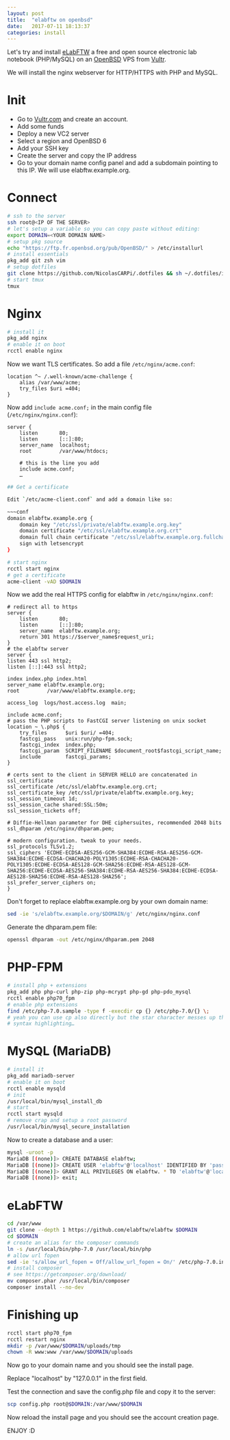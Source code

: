 ```yaml
---
layout: post
title:  "elabftw on openbsd"
date:   2017-07-11 18:13:37
categories: install
---
```

Let's try and install [eLabFTW](https://www.elabftw.net) a free and open source electronic lab notebook (PHP/MySQL) on an [OpenBSD](https://www.openbsd.org/) VPS from [Vultr](http://www.vultr.com/?ref=7164540).

We will install the nginx webserver for HTTP/HTTPS with PHP and MySQL.

# Init

* Go to [Vultr.com](http://www.vultr.com/?ref=7164540) and create an account.
* Add some funds
* Deploy a new VC2 server
* Select a region and OpenBSD 6
* Add your SSH key
* Create the server and copy the IP address
* Go to your domain name config panel and add a subdomain pointing to this IP. We will use elabftw.example.org.

# Connect

~~~sh
# ssh to the server
ssh root@<IP OF THE SERVER>
# let's setup a variable so you can copy paste without editing:
export DOMAIN=<YOUR DOMAIN NAME>
# setup pkg source
echo "https://ftp.fr.openbsd.org/pub/OpenBSD/" > /etc/installurl
# install essentials
pkg_add git zsh vim
# setup dotfiles
git clone https://github.com/NicolasCARPi/.dotfiles && sh ~/.dotfiles/install.sh
# start tmux
tmux
~~~

# Nginx

~~~sh
# install it
pkg_add nginx
# enable it on boot
rcctl enable nginx
~~~

Now we want TLS certificates. So add a file `/etc/nginx/acme.conf`:

~~~nginx
location ^~ /.well-known/acme-challenge {
    alias /var/www/acme;
    try_files $uri =404;
}
~~~

Now add `include acme.conf;` in the main config file (`/etc/nginx/nginx.conf`):

~~~nginx
server {
    listen       80;
    listen       [::]:80;
    server_name  localhost;
    root         /var/www/htdocs;

    # this is the line you add
    include acme.conf;
    …
~~~

~~~sh
## Get a certificate

Edit `/etc/acme-client.conf` and add a domain like so:

~~~conf
domain elabftw.example.org {
	domain key "/etc/ssl/private/elabftw.example.org.key"
	domain certificate "/etc/ssl/elabftw.example.org.crt"
	domain full chain certificate "/etc/ssl/elabftw.example.org.fullchain.pem"
	sign with letsencrypt
}
~~~

~~~sh
# start nginx
rcctl start nginx
# get a certificate
acme-client -vAD $DOMAIN
~~~

Now we add the real HTTPS config for elabftw in `/etc/nginx/nginx.conf`:

~~~nginx
# redirect all to https
server {
    listen       80;
    listen       [::]:80;
    server_name  elabftw.example.org;
    return 301 https://$server_name$request_uri;
}
# the elabftw server
server {
listen 443 ssl http2;
listen [::]:443 ssl http2;

index index.php index.html
server_name elabftw.example.org;
root         /var/www/elabftw.example.org;

access_log  logs/host.access.log  main;

include acme.conf;
# pass the PHP scripts to FastCGI server listening on unix socket
location ~ \.php$ {
    try_files      $uri $uri/ =404;
    fastcgi_pass   unix:run/php-fpm.sock;
    fastcgi_index  index.php;
    fastcgi_param  SCRIPT_FILENAME $document_root$fastcgi_script_name;
    include        fastcgi_params;
}

# certs sent to the client in SERVER HELLO are concatenated in ssl_certificate
ssl_certificate /etc/ssl/elabftw.example.org.crt;
ssl_certificate_key /etc/ssl/private/elabftw.example.org.key;
ssl_session_timeout 1d;
ssl_session_cache shared:SSL:50m;
ssl_session_tickets off;

# Diffie-Hellman parameter for DHE ciphersuites, recommended 2048 bits
ssl_dhparam /etc/nginx/dhparam.pem;

# modern configuration. tweak to your needs.
ssl_protocols TLSv1.2;
ssl_ciphers 'ECDHE-ECDSA-AES256-GCM-SHA384:ECDHE-RSA-AES256-GCM-SHA384:ECDHE-ECDSA-CHACHA20-POLY1305:ECDHE-RSA-CHACHA20-POLY1305:ECDHE-ECDSA-AES128-GCM-SHA256:ECDHE-RSA-AES128-GCM-SHA256:ECDHE-ECDSA-AES256-SHA384:ECDHE-RSA-AES256-SHA384:ECDHE-ECDSA-AES128-SHA256:ECDHE-RSA-AES128-SHA256';
ssl_prefer_server_ciphers on;
} 
~~~

Don't forget to replace elabftw.example.org by your own domain name:

~~~sh
sed -ie 's/elabftw.example.org/$DOMAIN/g' /etc/nginx/nginx.conf
~~~

Generate the dhparam.pem file:

~~~sh
openssl dhparam -out /etc/nginx/dhparam.pem 2048
~~~

# PHP-FPM

~~~sh
# install php + extensions
pkg_add php php-curl php-zip php-mcrypt php-gd php-pdo_mysql
rcctl enable php70_fpm
# enable php extensions
find /etc/php-7.0.sample -type f -execdir cp {} /etc/php-7.0/{} \;
# yeah you can use cp also directly but the star character messes up the
# syntax highlighting…
~~~

# MySQL (MariaDB)

~~~sh
# install it
pkg_add mariadb-server
# enable it on boot
rcctl enable mysqld
# init
/usr/local/bin/mysql_install_db
# start
rcctl start mysqld
# remove crap and setup a root password
/usr/local/bin/mysql_secure_installation
~~~

Now to create a database and a user:

~~~sh
mysql -uroot -p
MariaDB [(none)]> CREATE DATABASE elabftw;
MariaDB [(none)]> CREATE USER 'elabftw'@'localhost' IDENTIFIED BY 'password';
MariaDB [(none)]> GRANT ALL PRIVILEGES ON elabftw. * TO 'elabftw'@'localhost';
MariaDB [(none)]> exit;
~~~

# eLabFTW

~~~sh
cd /var/www
git clone --depth 1 https://github.com/elabftw/elabftw $DOMAIN
cd $DOMAIN
# create an alias for the composer commands
ln -s /usr/local/bin/php-7.0 /usr/local/bin/php
# allow url fopen
sed -ie 's/allow_url_fopen = Off/allow_url_fopen = On/' /etc/php-7.0.ini
# install composer
# see https://getcomposer.org/download/
mv composer.phar /usr/local/bin/composer
composer install --no-dev
~~~

# Finishing up

~~~sh
rcctl start php70_fpm
rcctl restart nginx
mkdir -p /var/www/$DOMAIN/uploads/tmp
chown -R www:www /var/www/$DOMAIN/uploads
~~~

Now go to your domain name and you should see the install page.

Replace "localhost" by "127.0.0.1" in the first field.

Test the connection and save the config.php file and copy it to the server:

~~~sh
scp config.php root@$DOMAIN:/var/www/$DOMAIN
~~~

Now reload the install page and you should see the account creation page.

ENJOY :D
